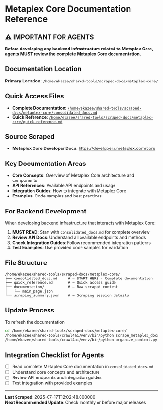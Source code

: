 # Metaplex Core Documentation Reference

## ⚠️ IMPORTANT FOR AGENTS
**Before developing any backend infrastructure related to Metaplex Core, agents MUST review the complete Metaplex Core documentation.**

## Documentation Location
**Primary Location**: `/home/ekazee/shared-tools/scraped-docs/metaplex-core/`

## Quick Access Files
- **Complete Documentation**: [`/home/ekazee/shared-tools/scraped-docs/metaplex-core/consolidated_docs.md`](../../../shared-tools/scraped-docs/metaplex-core/consolidated_docs.md)
- **Quick Reference**: [`/home/ekazee/shared-tools/scraped-docs/metaplex-core/quick_reference.md`](../../../shared-tools/scraped-docs/metaplex-core/quick_reference.md)

## Source Scraped
- **Metaplex Core Developer Docs**: https://developers.metaplex.com/core

## Key Documentation Areas
- **Core Concepts**: Overview of Metaplex Core architecture and components
- **API References**: Available API endpoints and usage
- **Integration Guides**: How to integrate with Metaplex Core
- **Examples**: Code samples and best practices

## For Backend Development
When developing backend infrastructure that interacts with Metaplex Core:

1. **MUST READ**: Start with `consolidated_docs.md` for complete overview
2. **Review API Docs**: Understand all available endpoints and methods
3. **Check Integration Guides**: Follow recommended integration patterns
4. **Test Examples**: Use provided code samples for validation

## File Structure
```
/home/ekazee/shared-tools/scraped-docs/metaplex-core/
├── consolidated_docs.md     # ← START HERE - Complete documentation
├── quick_reference.md       # ← Quick access guide
├── documentation/           # ← Raw scraped content
│   └── main_page.json
└── scraping_summary.json    # ← Scraping session details
```

## Update Process
To refresh the documentation:
```bash
cd /home/ekazee/shared-tools/scraped-docs/metaplex-core/
/home/ekazee/shared-tools/crawl4ai/venv/bin/python scrape_metaplex_docs.py
/home/ekazee/shared-tools/crawl4ai/venv/bin/python organize_content.py
```

## Integration Checklist for Agents
- [ ] Read complete Metaplex Core documentation in `consolidated_docs.md`
- [ ] Understand core concepts and architecture
- [ ] Review API endpoints and integration guides
- [ ] Test integration with provided examples

---

**Last Scraped**: 2025-07-17T12:02:48.000000  
**Next Recommended Update**: Check monthly or before major releases